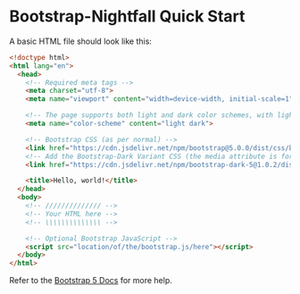 # Bootstrap-Nightfall Quick Start

A basic HTML file should look like this:

```html
<!doctype html>
<html lang="en">
  <head>
    <!-- Required meta tags -->
    <meta charset="utf-8">
    <meta name="viewport" content="width=device-width, initial-scale=1">

    <!-- The page supports both light and dark color schemes, with light being default -->
    <meta name="color-scheme" content="light dark">

    <!-- Bootstrap CSS (as per normal) -->
    <link href="https://cdn.jsdelivr.net/npm/bootstrap@5.0.0/dist/css/bootstrap.min.css" rel="stylesheet">
    <!-- Add the Bootstrap-Dark Variant CSS (the media attribute is for dark auto-switching) -->
    <link href="https://cdn.jsdelivr.net/npm/bootstrap-dark-5@1.0.2/dist/css/bootstrap.min.css" rel="stylesheet" media="(prefers-color-scheme: dark)">

    <title>Hello, world!</title>
  </head>
  <body>
    <!-- ////////////// -->
    <!-- Your HTML here -->
    <!-- \\\\\\\\\\\\\\ -->

    <!-- Optional Bootstrap JavaScript -->
    <script src="location/of/the/bootstrap.js/here"></script>
  </body>
</html>
```

Refer to the [Bootstrap 5 Docs](https://getbootstrap.com/docs/5.0/getting-started/introduction/#starter-template) for more help.
